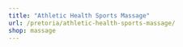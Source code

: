```yaml
---
title: "Athletic Health Sports Massage"
url: /pretoria/athletic-health-sports-massage/
shop: massage
---
```

